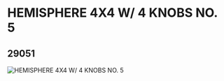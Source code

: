 # HEMISPHERE 4X4 W/ 4 KNOBS NO. 5
## 29051
![HEMISPHERE 4X4 W/ 4 KNOBS NO. 5](https://lc-www-live-s.legocdn.com/media/bricks/5/2/6171807.jpg)